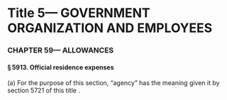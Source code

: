 
# Title 5— GOVERNMENT ORGANIZATION AND EMPLOYEES
### CHAPTER 59— ALLOWANCES
#### § 5913. Official residence expenses

(a) For the purpose of this section, “agency” has the meaning given it by section 5721 of this title .

